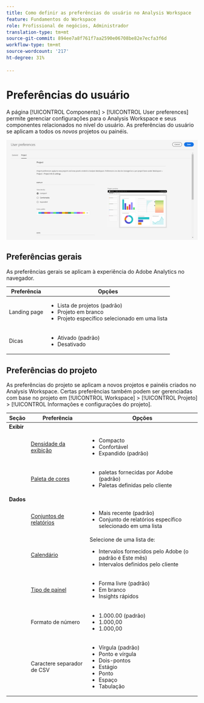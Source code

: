 ```yaml
---
title: Como definir as preferências do usuário no Analysis Workspace
feature: Fundamentos do Workspace
role: Profissional de negócios, Administrador
translation-type: tm+mt
source-git-commit: 894ee7a8f761f7aa2590e06708be82e7ecfa3f6d
workflow-type: tm+mt
source-wordcount: '217'
ht-degree: 31%

---
```



# Preferências do usuário

A página [!UICONTROL Components] > [!UICONTROL User preferences] permite gerenciar configurações para o Analysis Workspace e seus componentes relacionados no nível do usuário. As preferências do usuário se aplicam a todos os *novos* projetos ou painéis.

![Preferências do usuário](assets/user-preferences.png)

## Preferências gerais

As preferências gerais se aplicam à experiência do Adobe Analytics no navegador.

| Preferência | Opções |
| --- | --- |
| Landing page | <ul><li>Lista de projetos (padrão)</li><li>Projeto em branco</li><li>Projeto específico selecionado em uma lista</li></ul> |
| Dicas | <ul><li>Ativado (padrão)</li><li>Desativado</li></ul> |

## Preferências do projeto

As preferências do projeto se aplicam a novos projetos e painéis criados no Analysis Workspace. Certas preferências também podem ser gerenciadas com base no projeto em [!UICONTROL Workspace] > [!UICONTROL Projeto] > [!UICONTROL Informações e configurações do projeto].

| Seção | Preferência | Opções |
| --- | --- | --- |
| **Exibir** |  |  |
|  | [Densidade da exibição](https://experienceleague.adobe.com/docs/analytics/analyze/analysis-workspace/build-workspace-project/view-density.html?lang=pt-BR) | <ul><li>Compacto</li><li>Confortável</li><li>Expandido (padrão)</li></ul> |
|  | [Paleta de cores](https://experienceleague.adobe.com/docs/analytics/analyze/analysis-workspace/build-workspace-project/color-palettes.html?lang=pt-BR) | <ul><li>paletas fornecidas por Adobe (padrão)</li><li>Paletas definidas pelo cliente</li></ul> |
| **Dados** |  |  |
|  | [Conjuntos de relatórios](https://experienceleague.adobe.com/docs/analytics/analyze/analysis-workspace/panels/panels.html?#report-suite) | <ul><li>Mais recente (padrão)</li><li>Conjunto de relatórios específico selecionado em uma lista</li></ul> |
|  | [Calendário](https://experienceleague.adobe.com/docs/analytics/analyze/analysis-workspace/panels/panels.html?#calendar) | Selecione de uma lista de: <ul><li>Intervalos fornecidos pelo Adobe (o padrão é Este mês)</li><li>Intervalos definidos pelo cliente</li></ul> |
|  | [Tipo de painel](https://experienceleague.adobe.com/docs/analytics/analyze/analysis-workspace/panels/panels.html) | <ul><li>Forma livre (padrão)</li><li>Em branco</li><li>Insights rápidos</li></ul> |
|  | Formato de número | <ul><li>1.000.00 (padrão)</li><li>1.000,00</li><li>1.000,00</li></ul> |
|  | Caractere separador de CSV | <ul><li>Vírgula (padrão)</li><li>Ponto e vírgula</li><li>Dois-pontos</li><li>Estágio</li><li>Ponto</li><li>Espaço</li><li>Tabulação</li></ul> |

